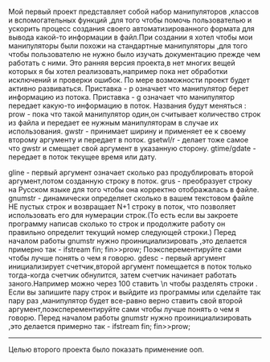 Мой первый проект представляет собой набор манипуляторов ,классов и вспомогательных функций ,для того чтобы помочь пользователью и 
ускорить процесс создания своего автоматизированного формата для вывода какой-то информации в файл.При создании я хотел чтобы 
мои манипуляторы были похожи на стандартные манипуляторы ,для того чтобы пользователю не нужно было изучать документацию прежде
чем  работать с ними.
Это ранняя версия проекта,в нет многих вещей которых я бы хотел реализовать,например пока нет обработки исключений и 
проверки ошибок.
По мере возможности проект будет активно развиваться.
Приставка - p означает что манипулятор берет информацию из потока.
Приставка - g означает что манипулятор передает какую-то информацию в поток.
Названия будут меняться :
prow -  пока что такой манипулятор один,он считывает количество строк из файла и передает ее
нужным манипуляторам в случае их использования.
gwstr  - принимает ширину и применяет ее к своему второму аргументу и передает в поток.
gsetwl/r - делает тоже самое что gwstr и смещает свой аргумент в указанную сторону.
gtime/gdate - передает в поток текущее время или дату.

gline - первый аргумент означает сколько раз продублировать второй аргумент,потом созданную строку в поток.
grus - преобразует строку на Русском языке для того чтобы она корректно отображалась в файле.
gnumstr - динамически определяет  сколько в вашем текстовом файле НЕ пустых строк и возвращает N+1 строку в поток,
что позволяет использовать его для нумерации строк.(То есть если вы закроете программу написав сколько то строк и 
продолжите работу он правильно определит текущий номер следующей строки.) 
Перед началом работы gnumstr нужно проинициализировать ,это делается примерно так - ifstream fin; fin>>prow;
Поэксперементируйте сами чтобы лучше понять о чем я говорю.
gdesc - первый аргумент инициализирует счетчик,второй аргумент помещается в поток только тогда-когда счетчик обнулится,
затем счетчик начинает работать заного.Например можно через 100 ставить \n  чтобы разделять строки .
Если вы запишите пару строк и выйдите из программы или сделайте так пару раз ,манипулятор будет все-равно 
верно ставить свой второй аргумент,поэксперементируйте сами чтобы лучше понять о чем я говорю.
Перед началом работы gnumstr нужно проинициализировать ,это делается примерно так - ifstream fin; fin>>prow;
______________________________________________________________________________________________________________________________

Целью второго проекта было показать применение ооп.
